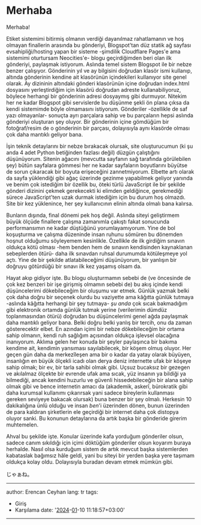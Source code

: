 # Merhaba

Merhaba!

Etiket sistemimi bitirmiş olmanın verdiği dayanılmaz rahatlamanın ve hoş olmayan finallerin arasında bu gönderiyi, Blogspot'tan düz statik ağ sayfası evsahipliği/hosting yapan bir sisteme -şimdilik Cloudflare Pages'e ama sistemimi oturtursam Neocities'e- blogu geçirdiğimden beri olan ilk gönderiyi, paylaşmak istiyorum. Aslında temel sistem Blogspot ile bir nebze benzer çalışıyor. Gönderinin yıl ve ay bilgisini doğrudan klasör ismi kullanıp, altında gönderinin kendine ait klasörünün içindekileri kullanıyor site genel olarak. Ay dizininin altındaki gönderi klasörünün içine doğrudan index.html dosyasını yerleştirdiğim için klasörü doğrudan adreste kullanabiliyoruz, böylece herhangi bir gönderinin adresi dosyaymış gibi durmuyor. Nitekim her ne kadar Blogspot gibi servislerde bu düşünme şekli ön plana çıksa da kendi sistemimde böyle olmamasını istiyorum. Gönderiler -özellikle de saf yazı olmayanlar- sonuçta ayrı parçalara sahip ve bu parçaların hepsi aslında gönderiyi oluşturan şey oluyor. Bir gönderinin içine gömdüğüm bir fotoğraf/resim de o gönderinin bir parçası, dolayısıyla aynı klasörde olması çok daha mantıklı geliyor bana.

İşin teknik detaylarını bir nebze bırakacak olursak, site oluşturucumun (ki şu anda 4 adet Python betiğinden fazlası değil) düzgün çalıştığını düşünüyorum. Sitenin ağacını (mevcutta sayfanın sağ tarafında görülebilen şey) bütün sayfalara gömmesi her ne kadar sayfaların boyutlarını büyütse de sorun çıkaracak bir boyuta erişeceğini zannetmiyorum. Elbette artı olarak da sayfa yüklendiği gibi ağaç üzerinde gezinme yapabilmek geliyor yanında ve benim çok istediğim bir özellik bu, öteki türlü JavaScript ile bir şekilde gönderi dizinini çekmek gerekecekti ki elimden geldiğince, gerekmediği sürece JavaScript'ten uzak durmak istediğim için bu durum hoş olmazdı. Site bir kez yüklenince, her şey kullanıcının elinin altında olmalı bana kalırsa.

Bunların dışında, final dönemi pek hoş değil. Aslında siteyi geliştirmem büyük ölçüde finallere çalışma zamanımla çakıştı fakat sonucunda performansımın ne kadar düştüğünü yorumlayamıyorum. Yine de bol koşuşturma ve çalışma düzeninde insan ruhunu sömüren bu dönemden hoşnut olduğumu söyleyemem kesinlikle. Özellikle de ilk girdiğim sınavın oldukça kötü olması -hem benden hem de sınavın kendisinden kaynaklanan sebeplerden ötürü- daha ilk sınavdan ruhsal durumumda kötüleşmeye yol açtı. Yine de bir şekilde atlatabileceğimi düşünüyorum, bir yanlışın bir doğruyu götürdüğü bir sınavı ilk kez yaşamış olsam da.

Hayat akıp gidiyor işte. Bu blogu oluşturmamın sebebi de (ve öncesinde de çok kez benzeri bir işe girişmiş olmamın sebebi de) bu akış içinde kendi düşüncelerimi dökebileceğim bir oluşumu var etmek. Günlük yazmak belki çok daha doğru bir seçenek olurdu bu vaziyette ama kâğıtta günlük tutmaya -aslında kâğıtta herhangi bir şey tutmaya- _şu anda_ çok sıcak bakmadığım gibi elektronik ortamda günlük tutmak yerine (verilerimin dümdüz toplanmasından ötürü) doğrudan bu düşüncelerimi genel ağda paylaşmak daha mantıklı geliyor bana. Belki doğru belki yanlış bir tercih, onu da zaman gösterecektir elbet. En azından içimi bir nebze dökebileceğim bir ortama sahip olmanın, kendi ruh sağlığım açısından oldukça işlevsel olacağına inanıyorum. Aklıma gelen her konuda bir şeyler paylaşınca bir bakıma kendime ait, kendimin yansıması sayılabilecek, bir köşem olmuş oluyor. Her geçen gün daha da merkezîleşen ama bir o kadar da yatay olarak büyüyen, insanlığın en büyük ölçekli icadı olan derya deniz internette ufak bir köşeye sahip olmak; bir ev, bir tarla sahibi olmak gibi. Uçsuz bucaksız bir gezegen ve akılalmaz ölçekte bir evrende ufak ama sıcak, yüz insanın ya bildiği ya bilmediği, ancak kendini huzurlu ve güvenli hissedebileceğin bir alana sahip olmak gibi ve bence internetin amacı da (akademik, askerî, bürokratik gibi daha kurumsal kullanımı çıkarırsak yani sadece bireylerin kullanması gereken seviyeye bakacak olursak) buna benzer bir şey olmalı. Herkesin 10 dakikalığına ünlü olduğu ve insan _ben_'i üzerinden dönen, bunun üzerinden de para kaldıran şirketlerin ele geçirdiği bir internet daha çok distopya oluyor sanki. Bu konunun detaylarına da artık başka bir gönderide girerim muhtemelen.

Ahval bu şekilde işte. Konular üzerinde kafa yorduğum gönderiler olsun, sadece canım sıkıldığı için içimi döktüğüm gönderiler olsun koyarım buraya herhalde. Nasıl olsa kurduğum sistem de artık mevcut başka sistemlerden kabataslak bağımsız hâle geldi, yani bu siteyi bir yerden başka yere taşımam oldukça kolay oldu. Dolayısıyla buradan devam etmek mümkün gibi.

じゃぁね。

---
author: Erencan Ceyhan
lang: tr
tags:
- Giriş
- Karşılama
date: '[2024](/gönderiler/2024)-[01](/gönderiler/2024/01)-10 11:18:57+03:00'
---
